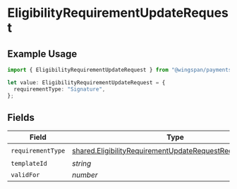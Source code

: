 # EligibilityRequirementUpdateRequest

## Example Usage

```typescript
import { EligibilityRequirementUpdateRequest } from "@wingspan/payments/sdk/models/shared";

let value: EligibilityRequirementUpdateRequest = {
  requirementType: "Signature",
};
```

## Fields

| Field                                                                                                                                         | Type                                                                                                                                          | Required                                                                                                                                      | Description                                                                                                                                   |
| --------------------------------------------------------------------------------------------------------------------------------------------- | --------------------------------------------------------------------------------------------------------------------------------------------- | --------------------------------------------------------------------------------------------------------------------------------------------- | --------------------------------------------------------------------------------------------------------------------------------------------- |
| `requirementType`                                                                                                                             | [shared.EligibilityRequirementUpdateRequestRequirementType](../../../sdk/models/shared/eligibilityrequirementupdaterequestrequirementtype.md) | :heavy_check_mark:                                                                                                                            | N/A                                                                                                                                           |
| `templateId`                                                                                                                                  | *string*                                                                                                                                      | :heavy_minus_sign:                                                                                                                            | N/A                                                                                                                                           |
| `validFor`                                                                                                                                    | *number*                                                                                                                                      | :heavy_minus_sign:                                                                                                                            | N/A                                                                                                                                           |